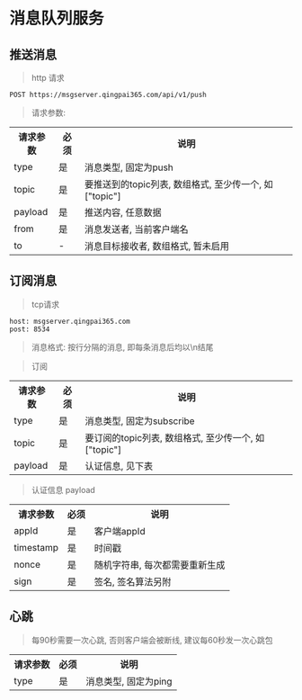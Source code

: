 # 消息队列服务

## 推送消息

> http 请求
```
POST https://msgserver.qingpai365.com/api/v1/push
```

> 请求参数: 

<table>
    <tr>
        <th>请求参数</th>
        <th>必须</th>
        <th>说明</th>
    </tr>
    <tr>
        <td>type</td>
        <td>是</td>
        <td>消息类型, 固定为push</td>
    </tr>
    <tr>
        <td>topic</td>
        <td>是</td>
        <td>要推送到的topic列表, 数组格式, 至少传一个, 如["topic"]</td>
    </tr>
    <tr>
        <td>payload</td>
        <td>是</td>
        <td>推送内容, 任意数据</td>
    </tr>
    <tr>
        <td>from</td>
        <td>是</td>
        <td>消息发送者, 当前客户端名</td>
    </tr>
    <tr>
        <td>to</td>
        <td>-</td>
        <td>消息目标接收者, 数组格式, 暂未启用</td>
    </tr>
</table>

## 订阅消息

>tcp请求
```
host: msgserver.qingpai365.com
post: 8534
```

>消息格式: 按行分隔的消息, 即每条消息后均以\n结尾

> 订阅

<table>
    <tr>
        <th>请求参数</th>
        <th>必须</th>
        <th>说明</th>
    </tr>
    <tr>
        <td>type</td>
        <td>是</td>
        <td>消息类型, 固定为subscribe</td>
    </tr>
    <tr>
        <td>topic</td>
        <td>是</td>
        <td>要订阅的topic列表, 数组格式, 至少传一个, 如["topic"]</td>
    </tr>
    <tr>
        <td>payload</td>
        <td>是</td>
        <td>认证信息, 见下表</td>
    </tr>
</table>

>认证信息 payload
<table>
    <tr>
        <th>请求参数</th>
        <th>必须</th>
        <th>说明</th>
    </tr>
    <tr>
        <td>appId</td>
        <td>是</td>
        <td>客户端appId</td>
    </tr>
    <tr>
        <td>timestamp</td>
        <td>是</td>
        <td>时间戳</td>
    </tr>
    <tr>
        <td>nonce</td>
        <td>是</td>
        <td>随机字符串, 每次都需要重新生成</td>
    </tr>
    <tr>
        <td>sign</td>
        <td>是</td>
        <td>签名, 签名算法另附</td>
    </tr>
</table>


## 心跳

>每90秒需要一次心跳, 否则客户端会被断线, 建议每60秒发一次心跳包

<table>
    <tr>
        <th>请求参数</th>
        <th>必须</th>
        <th>说明</th>
    </tr>
    <tr>
        <td>type</td>
        <td>是</td>
        <td>消息类型, 固定为ping</td>
    </tr>
</table>

